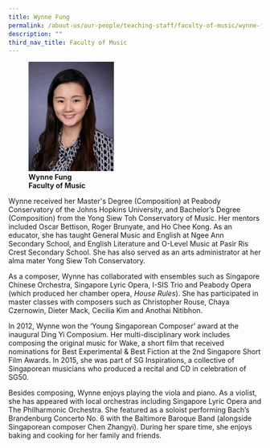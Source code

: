 ```yaml
---
title: Wynne Fung
permalink: /about-us/our-people/teaching-staff/faculty-of-music/wynne-fung/
description: ""
third_nav_title: Faculty of Music
---
```

<figure>
<img style="width:40%" src="/images/img_5528-wyne.jpg">
<figcaption> <strong>Wynne Fung<br>
Faculty of Music</strong>
</figcaption>
</figure>

Wynne received her Master's Degree (Composition) at Peabody Conservatory of the Johns Hopkins University, and Bachelor’s Degree (Composition) from the Yong Siew Toh Conservatory of Music. Her mentors included Oscar Bettison, Roger Brunyate, and Ho Chee Kong. As an educator, she has taught General Music and English at Ngee Ann Secondary School, and English Literature and O-Level Music at Pasir Ris Crest Secondary School. She has also served as an arts administrator at her alma mater Yong Siew Toh Conservatory.

  

As a composer, Wynne has collaborated with ensembles such as Singapore Chinese Orchestra, Singapore Lyric Opera, I-SIS Trio and Peabody Opera (which produced her chamber opera,&nbsp;_House Rules_). She has participated in master classes with composers such as Christopher Rouse, Chaya Czernowin, Dieter Mack, Cecilia Kim and Anothai Nitibhon.

  

In 2012, Wynne won the ‘Young Singaporean Composer’ award at the inaugural Ding Yi Composium. Her multi-disciplinary work includes composing the original music for Wake, a short film that received nominations for Best Experimental &amp; Best Fiction at the 2nd Singapore Short Film Awards. In 2015, she was part of SG Inspirations, a collective of Singaporean musicians who produced a recital and CD in celebration of SG50.

  

Besides composing, Wynne enjoys playing the viola and piano. As a violist, she has appeared with local orchestras including Singapore Lyric Opera and The Philharmonic Orchestra. She featured as a soloist performing Bach’s Brandenburg Concerto No. 6 with the Baltimore Baroque Band (alongside Singaporean composer Chen Zhangyi). During her spare time, she enjoys baking and cooking for her family and friends.